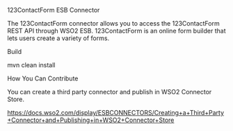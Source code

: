 123ContactForm ESB Connector

The 123ContactForm connector allows you to access the 123ContactForm REST API through WSO2 ESB. 123ContactForm is an online form builder that lets users create a variety of forms.

Build

mvn clean install

How You Can Contribute

You can create a third party connector and publish in WSO2 Connector Store.

https://docs.wso2.com/display/ESBCONNECTORS/Creating+a+Third+Party+Connector+and+Publishing+in+WSO2+Connector+Store